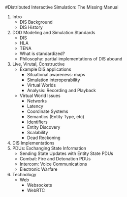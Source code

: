 #Distributed Interactive Simulation: The Missing Manual

1. Intro
   - DIS Background
   - DIS History
2. DOD Modeling and Simulation Standards
	- DIS
	- HLA
	- TENA
	- What is standardized?
	- Philosophy: partial implementations of DIS abound
3. Live, Virutal, Constructive
   - Example DIS applications
      - Situational awareness: maps
      - Simulation interoperability
      - Virtual Worlds
      - Analysis: Recording and Playback
   - Virtual World Issues
   		- Networks
   		- Latency
   		- Coordinate Systems
   		- Semantics (Entity Type, etc)
   		- Identifiers
   		- Entity Discovery
   		- Scalability
   		- Dead Reckoning
4. DIS Implementations
5. PDUs: Exchanging State Information
	- Sending State Updates with Entity State PDUs
   - Combat: Fire and Detonation PDUs
   - Intercom: Voice Communications
   - Electronic Warfare
6. Technology
   - Web
      - Websockets
      - WebRTC